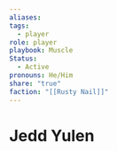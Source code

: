 ```yaml
---
aliases: 
tags:
  - player
role: player
playbook: Muscle
Status:
  - Active
pronouns: He/Him
share: "true"
faction: "[[Rusty Nail]]"
---
```




# Jedd Yulen

